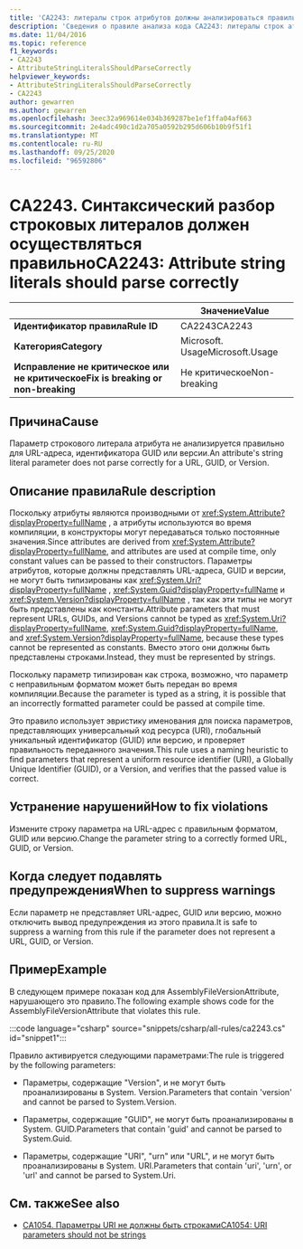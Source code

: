 ```yaml
---
title: 'CA2243: литералы строк атрибутов должны анализироваться правильно (анализ кода)'
description: 'Сведения о правиле анализа кода CA2243: литералы строк атрибутов должны анализироваться правильно'
ms.date: 11/04/2016
ms.topic: reference
f1_keywords:
- CA2243
- AttributeStringLiteralsShouldParseCorrectly
helpviewer_keywords:
- AttributeStringLiteralsShouldParseCorrectly
- CA2243
author: gewarren
ms.author: gewarren
ms.openlocfilehash: 3eec32a969614e034b369287be1ef1ffa04af663
ms.sourcegitcommit: 2e4adc490c1d2a705a0592b295d606b10b9f51f1
ms.translationtype: MT
ms.contentlocale: ru-RU
ms.lasthandoff: 09/25/2020
ms.locfileid: "96592806"
---
```

# <a name="ca2243-attribute-string-literals-should-parse-correctly"></a><span data-ttu-id="ec501-103">CA2243. Синтаксический разбор строковых литералов должен осуществляться правильно</span><span class="sxs-lookup"><span data-stu-id="ec501-103">CA2243: Attribute string literals should parse correctly</span></span>

| | <span data-ttu-id="ec501-104">Значение</span><span class="sxs-lookup"><span data-stu-id="ec501-104">Value</span></span> |
|-|-|
| <span data-ttu-id="ec501-105">**Идентификатор правила**</span><span class="sxs-lookup"><span data-stu-id="ec501-105">**Rule ID**</span></span> |<span data-ttu-id="ec501-106">CA2243</span><span class="sxs-lookup"><span data-stu-id="ec501-106">CA2243</span></span>|
| <span data-ttu-id="ec501-107">**Категория**</span><span class="sxs-lookup"><span data-stu-id="ec501-107">**Category**</span></span> |<span data-ttu-id="ec501-108">Microsoft. Usage</span><span class="sxs-lookup"><span data-stu-id="ec501-108">Microsoft.Usage</span></span>|
| <span data-ttu-id="ec501-109">**Исправление не критическое или не критическое**</span><span class="sxs-lookup"><span data-stu-id="ec501-109">**Fix is breaking or non-breaking**</span></span> |<span data-ttu-id="ec501-110">Не критическое</span><span class="sxs-lookup"><span data-stu-id="ec501-110">Non-breaking</span></span>|

## <a name="cause"></a><span data-ttu-id="ec501-111">Причина</span><span class="sxs-lookup"><span data-stu-id="ec501-111">Cause</span></span>

<span data-ttu-id="ec501-112">Параметр строкового литерала атрибута не анализируется правильно для URL-адреса, идентификатора GUID или версии.</span><span class="sxs-lookup"><span data-stu-id="ec501-112">An attribute's string literal parameter does not parse correctly for a URL, GUID, or Version.</span></span>

## <a name="rule-description"></a><span data-ttu-id="ec501-113">Описание правила</span><span class="sxs-lookup"><span data-stu-id="ec501-113">Rule description</span></span>

<span data-ttu-id="ec501-114">Поскольку атрибуты являются производными от <xref:System.Attribute?displayProperty=fullName> , а атрибуты используются во время компиляции, в конструкторы могут передаваться только постоянные значения.</span><span class="sxs-lookup"><span data-stu-id="ec501-114">Since attributes are derived from <xref:System.Attribute?displayProperty=fullName>, and attributes are used at compile time, only constant values can be passed to their constructors.</span></span> <span data-ttu-id="ec501-115">Параметры атрибутов, которые должны представлять URL-адреса, GUID и версии, не могут быть типизированы как <xref:System.Uri?displayProperty=fullName> , <xref:System.Guid?displayProperty=fullName> и <xref:System.Version?displayProperty=fullName> , так как эти типы не могут быть представлены как константы.</span><span class="sxs-lookup"><span data-stu-id="ec501-115">Attribute parameters that must represent URLs, GUIDs, and Versions cannot be typed as <xref:System.Uri?displayProperty=fullName>, <xref:System.Guid?displayProperty=fullName>, and <xref:System.Version?displayProperty=fullName>, because these types cannot be represented as constants.</span></span> <span data-ttu-id="ec501-116">Вместо этого они должны быть представлены строками.</span><span class="sxs-lookup"><span data-stu-id="ec501-116">Instead, they must be represented by strings.</span></span>

<span data-ttu-id="ec501-117">Поскольку параметр типизирован как строка, возможно, что параметр с неправильным форматом может быть передан во время компиляции.</span><span class="sxs-lookup"><span data-stu-id="ec501-117">Because the parameter is typed as a string, it is possible that an incorrectly formatted parameter could be passed at compile time.</span></span>

<span data-ttu-id="ec501-118">Это правило использует эвристику именования для поиска параметров, представляющих универсальный код ресурса (URI), глобальный уникальный идентификатор (GUID) или версию, и проверяет правильность переданного значения.</span><span class="sxs-lookup"><span data-stu-id="ec501-118">This rule uses a naming heuristic to find parameters that represent a uniform resource identifier (URI), a Globally Unique Identifier (GUID), or a Version, and verifies that the passed value is correct.</span></span>

## <a name="how-to-fix-violations"></a><span data-ttu-id="ec501-119">Устранение нарушений</span><span class="sxs-lookup"><span data-stu-id="ec501-119">How to fix violations</span></span>

<span data-ttu-id="ec501-120">Измените строку параметра на URL-адрес с правильным форматом, GUID или версию.</span><span class="sxs-lookup"><span data-stu-id="ec501-120">Change the parameter string to a correctly formed URL, GUID, or Version.</span></span>

## <a name="when-to-suppress-warnings"></a><span data-ttu-id="ec501-121">Когда следует подавлять предупреждения</span><span class="sxs-lookup"><span data-stu-id="ec501-121">When to suppress warnings</span></span>

<span data-ttu-id="ec501-122">Если параметр не представляет URL-адрес, GUID или версию, можно отключить вывод предупреждения из этого правила.</span><span class="sxs-lookup"><span data-stu-id="ec501-122">It is safe to suppress a warning from this rule if the parameter does not represent a URL, GUID, or Version.</span></span>

## <a name="example"></a><span data-ttu-id="ec501-123">Пример</span><span class="sxs-lookup"><span data-stu-id="ec501-123">Example</span></span>

<span data-ttu-id="ec501-124">В следующем примере показан код для AssemblyFileVersionAttribute, нарушающего это правило.</span><span class="sxs-lookup"><span data-stu-id="ec501-124">The following example shows code for the AssemblyFileVersionAttribute that violates this rule.</span></span>

:::code language="csharp" source="snippets/csharp/all-rules/ca2243.cs" id="snippet1":::

<span data-ttu-id="ec501-125">Правило активируется следующими параметрами:</span><span class="sxs-lookup"><span data-stu-id="ec501-125">The rule is triggered by the following parameters:</span></span>

- <span data-ttu-id="ec501-126">Параметры, содержащие "Version", и не могут быть проанализированы в System. Version.</span><span class="sxs-lookup"><span data-stu-id="ec501-126">Parameters that contain 'version' and cannot be parsed to System.Version.</span></span>

- <span data-ttu-id="ec501-127">Параметры, содержащие "GUID", не могут быть проанализированы в System. GUID.</span><span class="sxs-lookup"><span data-stu-id="ec501-127">Parameters that contain 'guid' and cannot be parsed to System.Guid.</span></span>

- <span data-ttu-id="ec501-128">Параметры, содержащие "URI", "urn" или "URL", и не могут быть проанализированы в System. URI.</span><span class="sxs-lookup"><span data-stu-id="ec501-128">Parameters that contain 'uri', 'urn', or 'url' and cannot be parsed to System.Uri.</span></span>

## <a name="see-also"></a><span data-ttu-id="ec501-129">См. также</span><span class="sxs-lookup"><span data-stu-id="ec501-129">See also</span></span>

- [<span data-ttu-id="ec501-130">CA1054. Параметры URI не должны быть строками</span><span class="sxs-lookup"><span data-stu-id="ec501-130">CA1054: URI parameters should not be strings</span></span>](ca1054.md)
